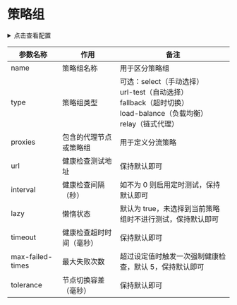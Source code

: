 # 策略组

<details>
<summary>点击查看配置</summary>
<div style="max-height: 25em; overflow-y: auto;">

```yml
proxy-groups:
  - name: 🚀 节点选择
    type: select
    proxies:
      - ♻️ 自动选择
      - DIRECT
      - 你的节点
  - name: ♻️ 自动选择
    type: url-test
    url: http://www.gstatic.com/generate_204
    interval: 300
    lazy: true
    timeout:5000
    max-failed-times:5
    tolerance: 50
    proxies:
      - 你的节点
  - name: 🎯 全球直连
    type: select
    proxies:
      - DIRECT
      - 🚀 节点选择
      - ♻️ 自动选择
  - name: 🛑 全球拦截
    type: select
    proxies:
      - REJECT
      - DIRECT
  - name: 🐟 漏网之鱼
    type: select
    proxies:
      - 🚀 节点选择
      - 🎯 全球直连
      - ♻️ 自动选择
      - 你的节点
```

</div>
</details>




| 参数名称         | 作用                  | 备注                                                                             |
|------------------|-----------------------|----------------------------------------------------------------------------------|
| name             | 策略组名称             | 用于区分策略组                                                                   |
| type             | 策略组类型             | 可选：select（手动选择） <br> url-test（自动选择） <br> fallback（超时切换） <br> load-balance（负载均衡） <br> relay（链式代理）                                      |
| proxies          | 包含的代理节点或策略组 | 用于定义分流策略                                                                 |
| url              | 健康检查测试地址       | 保持默认即可                                                                     |
| interval         | 健康检查间隔（秒）     | 如不为 0 则启用定时测试，保持默认即可                                            |
| lazy             | 懒惰状态               | 默认为 true，未选择到当前策略组时不进行测试，保持默认即可                          |
| timeout          | 健康检查超时时间（毫秒） | 保持默认即可                                                                     |
| max-failed-times | 最大失败次数           | 超过设定值时触发一次强制健康检查，默认 5，保持默认即可                             |
| tolerance        | 节点切换容差（毫秒）   | 保持默认即可                                                                     |
